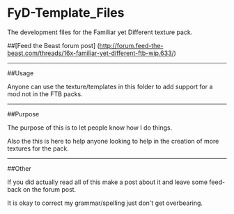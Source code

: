 FyD-Template_Files
=========

The development files for the Familiar yet Different texture pack.

##[Feed the Beast forum post] (http://forum.feed-the-beast.com/threads/16x-familiar-yet-different-ftb-wip.633/)
***
##Usage

Anyone can use the texture/templates in this folder to add support for a mod not in the FTB packs.
***
##Purpose

The purpose of this is to let people know how I do things.

Also the this is here to help anyone looking to help in the creation of more textures for the pack.
***
##Other

If you did actually read all of this make a post about it and leave some feed-back on the forum post.

It is okay to correct my grammar/spelling just don't get overbearing.

